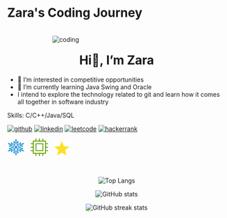 # Zara's Coding Journey
<br>


<img align ="right" alt = "coding" width = "400" src ="https://document-export.canva.com/OUYrs/DAFYwKOUYrs/16/thumbnail/0001.png?X-Amz-Algorithm=AWS4-HMAC-SHA256&X-Amz-Credential=AKIAQYCGKMUHWDTJW6UD%2F20230126%2Fus-east-1%2Fs3%2Faws4_request&X-Amz-Date=20230126T065443Z&X-Amz-Expires=43183&X-Amz-Signature=73d2ca6e5f3cbe9cc88e087ab5568e1b2995b9e708343e95db3c182df0f6342c&X-Amz-SignedHeaders=host&response-expires=Thu%2C%2026%20Jan%202023%2018%3A54%3A26%20GMT">

<h1 align = " center"> Hi👋, I’m Zara </h1>

- 👀 I’m interested in competitive opportunities
- 🌱 I’m currently learning Java Swing and Oracle
-  I intend to explore the technology related to git and learn how it comes all together in software industry


Skills: C/C++/Java/SQL


[<img src='https://i.pinimg.com/originals/b5/1b/78/b51b78ecc9e5711274931774e433b5e6.png' alt='github' height='50'>](https://github.com/SumaiyaTabassum-1520)  [<img src='https://cdn3.iconfinder.com/data/icons/inficons/512/linkedin.png' alt='linkedin' height='50'>](https://www.linkedin.com/in/sumaiya-tabassum-94a9151b5/)  [<img src='https://user-images.githubusercontent.com/36547915/97088991-45da5d00-1652-11eb-900f-80d106540f4f.png' alt='leetcode' height='50'>](https://leetcode.com/sumaiyatabassum/)  [<img src='https://upload.wikimedia.org/wikipedia/commons/thumb/4/40/HackerRank_Icon-1000px.png/240px-HackerRank_Icon-1000px.png' alt='hackerrank' height='50'>](https://www.hackerrank.com/sumaiyatabassum2)  

<a href='https://archiveprogram.github.com/'><img src='https://raw.githubusercontent.com/acervenky/animated-github-badges/master/assets/acbadge.gif' width='40' height='40'></a> <a href='https://docs.github.com/en/developers'><img src='https://raw.githubusercontent.com/acervenky/animated-github-badges/master/assets/devbadge.gif' width='40' height='40'></a> <a href='https://stars.github.com/'><img src='https://raw.githubusercontent.com/acervenky/animated-github-badges/master/assets/starbadge.gif' width='35' height='35'></a> 

<br>
<div align = "center">



![Top Langs](https://github-readme-stats-git-masterrstaa-rickstaa.vercel.app/api/top-langs/?username=SumaiyaTabassum-1520)

![GitHub stats](https://github-readme-stats.vercel.app/api?username=SumaiyaTabassum-1520)  

![GitHub streak stats](https://streak-stats.demolab.com/?user=SumaiyaTabassum-1520)  

